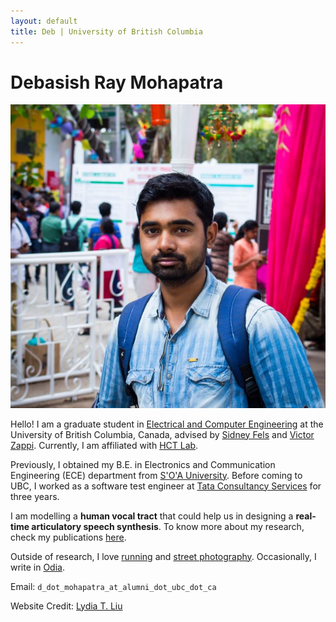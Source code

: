 ```yaml
---
layout: default
title: Deb | University of British Columbia
---
```

		
# Debasish Ray Mohapatra #

<img src="img/Capture.JPG" alt="Photo" class="leftside_image">

Hello! I am a graduate student in [Electrical and Computer Engineering](http://www.ece.ubc.ca/) at the University of British Columbia, Canada, advised by [Sidney Fels](https://www.ece.ubc.ca/faculty/sid-fels) and [Victor Zappi](https://toomuchidle.com/). Currently, I am affiliated with [HCT Lab](http://hct.ece.ubc.ca/).

Previously, I obtained my B.E. in Electronics and Communication Engineering (ECE) department from [S'O'A University](https://www.soa.ac.in/iter). Before coming to UBC, I worked as a software test engineer at [Tata Consultancy Services](https://www.tcs.com/) for three years.

I am modelling a **human vocal tract** that could help us in designing a **real-time articulatory speech synthesis**. To know more about my research, check my publications [here](/publications).

Outside of research, I love [running](https://www.strava.com/athletes/45967561) and [street photography](https://500px.com/debasishraymohapatra). Occasionally, I write in [Odia](/mywriting). 
			
Email: `d_dot_mohapatra_at_alumni_dot_ubc_dot_ca`

Website Credit: [Lydia T. Liu](https://lydiatliu.github.io/)
